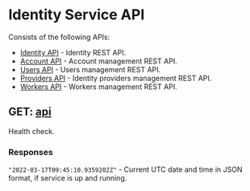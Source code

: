 # Identity Service API

Consists of the following APIs:
- [Identity API](api-identity.md) - Identity REST API.
- [Account API](api-account.md) - Account management REST API.
- [Users API](api-users.md) - Users management REST API.
- [Providers API](api-providers.md) - Identity providers management REST API.
- [Workers API](api-workers.md) - Workers management REST API.


## GET: [api](http://localhost:5004/api)
Health check.

### Responses
`"2022-03-17T09:45:10.9359202Z"` - Current UTC date and time in JSON format, if service is up and running.
